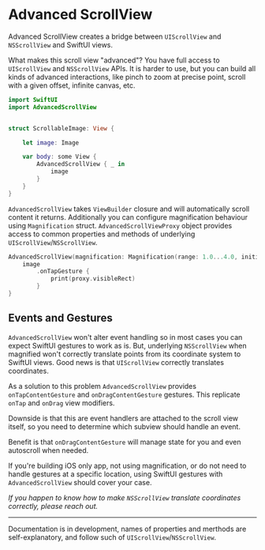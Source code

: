 # Advanced ScrollView

Advanced ScrollView creates a bridge between `UIScrollView` and `NSScrollView` and SwiftUI views.

What makes this scroll view "advanced"? You have full access to `UIScrollView` and `NSScrollView`  APIs. It is harder to use, but you can build all kinds of advanced interactions, like pinch to zoom at precise point, scroll with a given offset, infinite canvas, etc. 

```swift
import SwiftUI
import AdvancedScrollView


struct ScrollableImage: View {

    let image: Image

    var body: some View {
        AdvancedScrollView { _ in
            image
        }
    }
}
```

`AdvancedScrollView` takes `ViewBuilder` closure and will automatically scroll content it returns. Additionally you can configure magnification behaviour using `Magnification` struct. `AdvancedScrollViewProxy` object provides access to common properties and methods of underlying `UIScrollView`/`NSScrollView`.

```swift
AdvancedScrollView(magnification: Magnification(range: 1.0...4.0, initialValue: 1.0, isRelative: false)) { proxy in
    image
        .onTapGesture {
            print(proxy.visibleRect)
        }
}
```

## Events and Gestures

`AdvancedScrollView` won't alter event handling so in most cases you can expect SwiftUI gestures to work as is. But, underlying `NSScrollView` when magnified won't correctly translate points from its coordinate system to SwiftUI views. Good news is that `UIScrollView` correctly translates coordinates. 

As a solution to this problem `AdvancedScrollView` provides `onTapContentGesture` and `onDragContentGesture` gestures. This replicate `onTap` and `onDrag` view modifiers.

Downside is that this are event handlers are attached to the scroll view itself, so you need to determine which subview should handle an event. 

Benefit is that `onDragContentGesture` will manage state for you and even autoscroll when needed.

If you're building iOS only app, not using magnification, or do not need to handle gestures at a specific location, using SwiftUI gestures with `AdvancedScrollView` should cover your case.

*If you happen to know how to make `NSScrollView` translate coordinates correctly, please reach out.*

---

Documentation is in development, names of properties and merthods are self-explanatory, and follow such of `UIScrollView`/`NSScrollView`.
